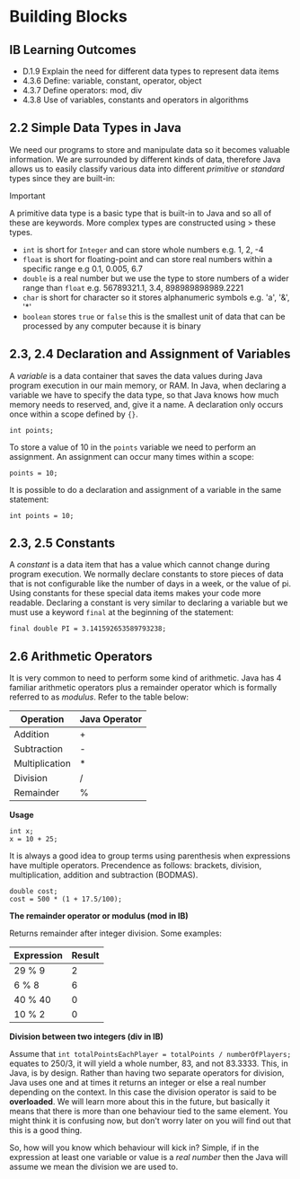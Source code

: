 # Building Blocks

## IB Learning Outcomes
- D.1.9 Explain the need for different data types to represent data items
- 4.3.6 Define: variable, constant, operator, object
- 4.3.7 Define operators: mod, div
- 4.3.8 Use of variables, constants and operators in algorithms
  
## 2.2 Simple Data Types in Java

We need our programs to store and manipulate data so it becomes valuable information. We are surrounded by different kinds of data, therefore Java allows us to easily classify various data into different *primitive* or *standard* types since they are built-in:

> [!IMPORTANT]
> A primitive data type is a basic type that is built-in to Java and so all of these are keywords. More complex types are constructed using > these types.

- `int` is short for `Integer` and can store whole numbers e.g. 1, 2, -4
- `float` is short for floating-point and can store real numbers within a specific range e.g 0.1, 0.005, 6.7
- `double` is a real number but we use the type to store numbers of a wider range than `float` e.g. 56789321.1, 3.4, 898989898989.2221 
- `char` is short for character so it stores alphanumeric symbols e.g. 'a', '&', '*'
- `boolean` stores `true` or `false` this is the smallest unit of data that can be processed by any computer because it is binary

## 2.3, 2.4 Declaration and Assignment of Variables

A *variable* is a data container that saves the data values during Java program execution in our main memory, or RAM. In Java, when declaring a variable we have to specify the data type, so that Java knows how much memory needs to reserved, and, give it a name. A declaration only occurs once within a scope defined by `{}`.

```
int points;
```

To store a value of 10 in the `points` variable we need to perform an assignment. An assignment can occur many times within a scope:

```
points = 10;
```

It is possible to do a declaration and assignment of a variable in the same statement:
```
int points = 10;
```

## 2.3, 2.5 Constants

A *constant* is a data item that has a value which cannot change during program execution. We normally declare constants to store pieces of data that is not configurable like the number of days in a week, or the value of pi. Using constants for these special data items makes your code more readable. Declaring a constant is very similar to declaring a variable but we must use a keyword `final` at the beginning of the statement:

```
final double PI = 3.141592653589793238;
```

## 2.6 Arithmetic Operators

It is very common to need to perform some kind of arithmetic. Java has 4 familiar arithmetic operators plus a remainder operator which is formally referred to as *modulus*. Refer to the table below:

| Operation      | Java Operator |
| -------------- | ------------- |
| Addition       | +             |
| Subtraction    | -             |
| Multiplication | *             |
| Division       | /             |
| Remainder      | %             |

<b>Usage</b><br/>

```
int x;
x = 10 + 25;
```
It is always a good idea to group terms using parenthesis when expressions have multiple operators. Precendence as follows: brackets, division, multiplication, addition and subtraction (BODMAS).  

```
double cost;
cost = 500 * (1 + 17.5/100);
```

<b>The remainder operator or modulus (mod in IB)</b><br/>

Returns remainder after integer division. Some examples:

| Expression     | Result        |
| -------------- | ------------- |
| 29 % 9         | 2             |
| 6 % 8          | 6             |
| 40 % 40        | 0             |
| 10 % 2         | 0             |

<b>Division between two integers (div in IB)</b><br/>

Assume that `int totalPointsEachPlayer = totalPoints / numberOfPlayers;` equates to 250/3, it will yield a whole number, 83, and not 83.3333. This, in Java, is by design. Rather than having two separate operators for division, Java uses one and at times it returns an integer or else a real number depending on the context. In this case the division operator is said to be **overloaded**. We will learn more about this in the future, but basically it means that there is more than one behaviour tied to the same element. You might think it is confusing now, but don't worry later on you will find out that this is a good thing.

So, how will you know which behaviour will kick in? Simple, if in the expression at least one variable or value is a *real number* then the Java will assume we mean the division we are used to. 
